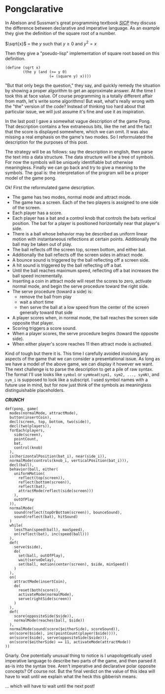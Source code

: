# Pongclarative

In Abelson and Sussman's great programming textbook *[SICP][1]* they discuss
the difference between declarative and imperative language. As an example
they give the definition of the square root of a number.

$\sqrt{x}$ = the $y$ such that $y \geq 0$ and $y^2 = x$

Then they give a "pseudo-lisp" implementation of square root based on this
definition.

```
(define (sqrt x)
        (the y (and (>= y 0)
                    (= (square y) x))))
```

"But that only begs the question," they say, and quickly remedy the situation
by showing a proper algorithm to get an approximate answer. At the time I
took this at face value. Of course programming is a totally different affair
from math, let's write some algorithms! But wait, what's really wrong with the
"the" version of the code? Instead of thinking too hard about that particular
issue, we will just assume it's fine and use it as inspiration.

In the last post I gave a somewhat vague description of the game Pong. That
description contains a few extraneous bits, like the net and the fact that
the score is displayed somewhere, which we can omit. It was also missing a
real emphasis on the game's two modes. So I reformulated the description for
the purposes of this post.

The strategy will be as follows: say the description in english, then parse
the text into a data structure. The data structure will be a tree of symbols.
For now the symbols will be uniquely identifiable but otherwise meaningless.
Finally we can go back and try to give a meaning to the symbols. The goal is:
the interpretation of the program will be a proper model of the game pong.

Ok! First the reformulated game description.

- The game has two modes, normal mode and attract mode.
- The game has a screen. Each of the two players is assigned to one side of
  the screen.
- Each player has a score.
- Each player has a bat and a control knob that controls the bats vertical
  position. The bat for a player is positioned horizontally near that player's
  side.
- There is a ball whose behavior may be described as uniform linear motion with
  instantaneous reflections at certain points. Additionally the ball may be
  taken out of play.
- The ball reflects off the screen top, screen bottom, and either bat.
- Additionally the ball reflects off the screen sides in attract mode.
- A bounce sound is triggered by the ball reflecting off a screen side.
- A hit sound is triggered by the ball reflecting off a bat.
- Until the ball reaches maximum speed, reflecting off a bat increases the ball
  speed incrementally.
- Inserting a coin in attract mode will reset the scores to zero, activate
  normal mode, and begin the serve procedure toward the right side.
- The serve procedure (toward a side) is:
    - remove the ball from play
    - wait a short time
    - then serve the ball at a low speed from the center of the screen generally
      toward that side
- A player scores when, in normal mode, the ball reaches the screen side
  opposite that player.
- Scoring triggers a score sound.
- When a player scores, the serve procedure begins (toward the opposite side).
- When either player's score reaches 11 then attract mode is activated.

Kind of tough but there it is. This time I carefully avoided involving any
aspects of the game that we can consider a presentational issue. As long as we
have a model of the above game, we can display it however we want. The next
challenge is to parse the description to get a pile of raw syntax. The format
I'll use looks like `symbol` or `symHead(sym1, sym2, ..., symN)`, and `sym_i`
is supposed to look like a subscript. I used symbol names with a future use in
mind, but for now just think of the symbols as meaningless distinguishable
placeholders.

***CRUNCH***

```
def(pong, game(
  modes(normalMode, attractMode),
  button(insertCoin),
  decl(screen, top, bottom, two(side)),
  decl(two(players)),
  forEach(players,
    side(screen),
    pointCount,
    bat,
    control(knob)
  ),
  is(horizontalPosition(bat_i), near(side_i)),
  normalMode(controls(knob_i, verticalPosition(bat_i))),
  decl(ball),
  behavior(ball, either(
    uniformMotion(
      reflect(top(screen)),
      reflect(bottom(screen)),
      reflect(bat),
      attractMode(reflect(side(screen)))
    ),
    outOfPlay
  )),
  normalMode(
    sound(reflect(topOrBottom(screen)), bounceSound),
    sound(reflect(bat), hitSound)
  )
  while(
    lessThan(speed(ball), maxSpeed),
    on(reflect(bat), inc(speed(ball)))
  ),
  def(
    serve($side),
    do(
      set(ball, outOfPlay),
      wait(serveDelay),
      set(ball, motion(center(screen), $side, minSpeed))
    )
  ),
  on(
    attractMode(insertCoin),
    do(
      reset(both(score)),
      activateMode(normalMode),
      serve(rightSide(screen))
    )
  ),
  def(
    score(oppositeSide($side)),
    normalMode(reaches(ball, $side))
  ),
  normalMode(sound(score($eitherSide), scoreSound)),
  on(score($side), inc(pointCount(player($side)))),
  on(score($side), serve(oppositeSide($side))),
  on(score($eitherSide) == 11, activateMode(attractMode))
))
```

Gnarly. One potentially unusual thing to notice is I unapologetically used
imperative language to describe two parts of the game, and then parsed it as-is
into the syntax tree. Aren't imperative and declarative polar opposite
concepts? Of course not. But the final verdict on the value of this idea
will have to wait until we explain what the heck this gibberish means.

... which will have to wait until the next post!

[1]: https://mitpress.mit.edu/sicp/chapter1/node9.html
